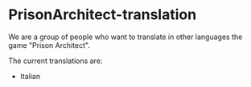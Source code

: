 # PrisonArchitect-translation
We are a group of people who want to translate in other languages the game "Prison Architect".

The current translations are:
- Italian

